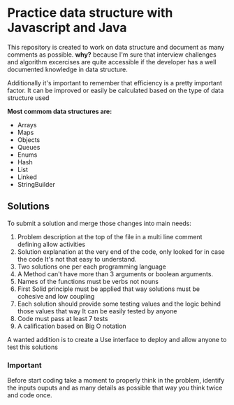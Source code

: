 # Practice data structure with Javascript and Java

This repository is created to work on data structure and document as many comments as possible.
**why?** because I'm sure that interview challenges and algorithm excercises are quite accessible if the developer has a well documented knowledge in data structure.

Additionally it's important to remember that efficiency is a pretty important factor. It can be improved or easily be calculated based on the type of data structure used

**Most commom data structures are:** 

* Arrays
* Maps
* Objects
* Queues
* Enums
* Hash
* List
* Linked
* StringBuilder

## Solutions

To submit a solution and merge those changes into main needs:

1. Problem description at the top of the file in a multi line comment defining allow activities
2. Solution explanation at the very end of the code, only looked for in case the code It's not that easy to understand.
3. Two solutions one per each programming language 
4. A Method can't have more than 3 arguments or boolean arguments.
5. Names of the functions must be verbs not nouns 
6. First Solid principle must be applied that way solutions must be cohesive and low coupling
7. Each solution should provide some testing values and the logic behind those values that way It can be easily tested by anyone
8. Code must pass at least 7 tests
9. A calification based on Big O notation

A wanted addition is to create a Use interface to deploy and allow anyone to test this solutions

### Important

Before start coding take a moment to properly think in the problem, identify the inputs ouputs and as many details as possible that way you think twice and code once. 


